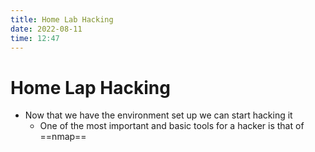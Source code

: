 ```yaml
---
title: Home Lab Hacking
date: 2022-08-11
time: 12:47
---
```

# Home Lap Hacking
- Now that we have the environment set up we can start hacking it
	- One of the most important and basic tools for a hacker is that of ==nmap==